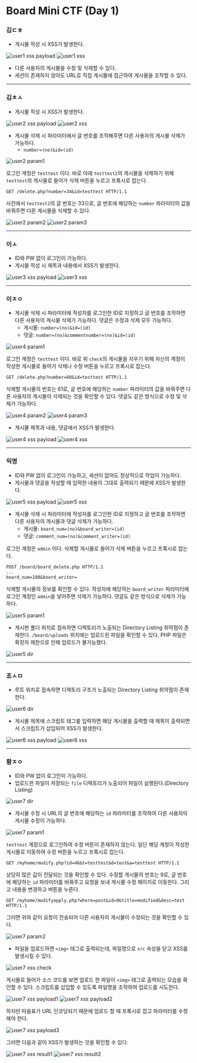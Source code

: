 # Board Mini CTF (Day 1)

### 김ㄷㅎ
- 게시물 작성 시 XSS가 발생한다.

![user1 xss payload](Day1/user1_xss_payload.png)
![user1 xss](Day1/user1_xss.png)

- 다른 사용자의 게시물을 수정 및 삭제할 수 있다.
- 세션이 존재하지 않아도 URL로 직접 게시물에 접근하여 게시물을 조작할 수 있다.

---

### 김ㅊㅅ
- 게시물 작성 시 XSS가 발생한다.

![user2 xss payload](Day1/user2_xss_payload.png)
![user2 xss](Day1/user2_xss.png)

- 게시물 삭제 시 파라미터에서 글 번호를 조작해주면 다른 사용자의 게시물 삭제가 가능하다.
    - `number=(no)&id=(id)`

![user2 param1](Day1/user2_param1.png)

로그인 계정은 `testtest` 이다. 바로 아래 `testtest2`의 게시물을 삭제하기 위해 `testtest`의 게시물로 들어가 삭제 버튼을 누르고 프록시로 잡는다.

```http
GET /delete.php?number=34&id=testtest HTTP/1.1
```

사진에서 `testtest2`의 글 번호는 33으로, 글 번호에 해당하는 `number` 파라미터의 값을 바꿔주면 다른 게시물을 삭제할 수 있다.

![user2 param2](Day1/user2_param2.png)
![user2 param3](Day1/user2_param3.png)

---

### 이ㅅ
- ID와 PW 없이 로그인이 가능하다.
- 게시물 작성 시 제목과 내용에서 XSS가 발생한다.

![user3 xss payload](Day1/user3_xss_payload.png)
![user3 xss](Day1/user3_xss.png)

---

### 이ㅈㅇ
- 게시물 삭제 시 파라미터에 작성자를 로그인한 ID로 지정하고 글 번호를 조작하면 다른 사용자의 게시물 삭제가 가능하다. 댓글은 수정과 삭제 모두 가능하다.
    - 게시물: `number=(no)&id=(id)`
    - 댓글: `number=(no)&commentnumber=(no)&id=(id)`

![user4 param1](Day1/user4_param1.png)

로그인 계정은 `testtest` 이다. 바로 위 `check`의 게시물을 지우기 위해 자신의 계정이 작성한 게시물로 들어가 삭제나 수정 버튼을 누르고 프록시로 잡는다.

```http
GET /delete.php?number=60&id=testtest HTTP/1.1
```

삭제할 게시물의 번호는 61로, 글 번호에 해당하는 `number` 파라미터의 값을 바꿔주면 다른 사용자의 게시물이 삭제되는 것을 확인할 수 있다. 댓글도 같은 방식으로 수정 및 삭제가 가능하다.

![user4 param2](Day1/user4_param2.png)
![user4 param3](Day1/user4_param3.png)

- 게시물 제목과 내용, 댓글에서 XSS가 발생한다.

![user4 xss payload](Day1/user4_xss_payload.png)
![user4 xss](Day1/user4_xss.png)

---

### 익명
- ID와 PW 없이 로그인이 가능하고, 세션이 없어도 정상적으로 작업이 가능하다.
- 게시물과 댓글을 작성할 때 입력한 내용이 그대로 출력되기 때문에 XSS가 발생한다.

![user5 xss payload](Day1/user5_xss_payload.png)
![user5 xss](Day1/user5_xss.png)

- 게시물 삭제 시 파라미터에 작성자를 로그인한 ID로 지정하고 글 번호를 조작하면 다른 사용자의 게시물과 댓글 삭제가 가능하다.
    - 게시물: `board_num=(no)&board_writer=(id)`
    - 댓글: `comment_num=(no)&comment_writer=(id)`

로그인 계정은 `admin` 이다. 삭제할 게시물로 들어가 삭제 버튼을 누르고 프록시로 잡는다.

```http
POST /board/board_delete.php HTTP/1.1
...
board_num=108&board_writer=
```

삭제할 게시물의 정보를 확인할 수 있다. 작성자에 해당하는 `board_writer` 파라미터에 로그인 계정인 `admin`을 넣어주면 삭제가 가능하다. 댓글도 같은 방식으로 삭제가 가능하다.

![user5 param1](Day1/user5_param1.png)

- 게시판 폴더 위치로 접속하면 디렉토리가 노출되는 Directory Listing 취약점이 존재한다. `/board/uploads` 위치에는 업로드된 파일을 확인할 수 있다. PHP 파일은 확장자 제한으로 인해 업로드가 불가능했다.

![user5 dir](Day1/user5_dir.png)

---

### 조ㅅㅁ
- 루트 위치로 접속하면 디렉토리 구조가 노출되는 Directory Listing 취약점이 존재한다.

![user6 dir](Day1/user6_dir.png)

- 게시물 제목에 스크립트 태그를 입력하면 해당 게시물을 출력할 때 제목이 출력되면서 스크립트가 삽입되어 XSS가 발생한다.

![user6 xss payload](Day1/user6_xss_payload.png)
![user6 xss](Day1/user6_xss.png)

---

### 황ㅈㅇ
- ID와 PW 없이 로그인이 가능하다.
- 업로드한 파일이 저장되는 `file` 디렉토리가 노출되어 파일이 실행된다.(Directory Listing)

![user7 dir](Day1/user7_dir.png)

- 게시물 수정 시 URL의 글 번호에 해당하는 `id` 파라미터를 조작하여 다른 사용자의 게시물 수정이 가능하다.

![user7 param1](Day1/user7_param1.png)

`testtest` 계정으로 로그인하여 수정 버튼이 존재하지 않는다. 일단 해당 계정이 작성한 게시물로 이동하여 수정 버튼을 누르고 프록시로 잡는다.

```http
GET /myhome/modify.php?id=46&t=testtest&d=test&a=testtest HTTP/1.1
```

상당히 많은 값이 전달되는 것을 확인할 수 있다. 수정할 게시물의 번호는 9로, 글 번호에 해당하는 `id` 파라미터를 바꿔주고 요청을 보내 게시물 수정 페이지로 이동한다. 그리고 내용을 변경하고 버튼을 누른다.

```http
GET /myhome/modifyapply.php?where=post&id=9&title=modified&desc=test HTTP/1.1
```

그러면 위와 같이 요청이 전송되어 다른 사용자의 게시물이 수정되는 것을 확인할 수 있다.

![user7 param2](Day1/user7_param2.png)

- 파일을 업로드하면 `<img>` 태그로 출력되는데, 파일명으로 `src` 속성을 닫고 XSS를 발생시킬 수 있다. 

![user7 xss check](Day1/user7_xss_check.png)

게시물로 들어가 소스 코드를 보면 업로드 한 파일이 `<img>` 태그로 출력되는 모습을 확인할 수 있다. 스크립트를 삽입할 수 있도록 파일명을 조작하여 업로드를 시도한다.

![user7 xss payload1](Day1/user7_xss_payload1.png)
![user7 xss payload2](Day1/user7_xss_payload2.png)

하지만 따옴표가 URL 인코딩되기 때문에 업로드 할 때 프록시로 잡고 파라미터를 수정해야 한다.

![user7 xss payload3](Day1/user7_xss_payload3.png)

그러면 다음과 같이 XSS가 발생하는 것을 확인할 수 있다.

![user7 xss result1](Day1/user7_xss_result1.png)
![user7 xss result2](Day1/user7_xss_result2.png)